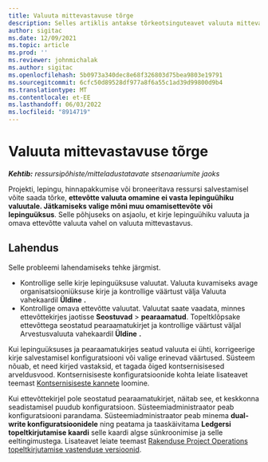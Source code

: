 ```yaml
---
title: Valuuta mittevastavuse tõrge
description: Selles artiklis antakse tõrkeotsinguteavet valuuta mittevastavuse tõrke kohta, mis ilmneb kindlate kirjetüüpide salvestamisel.
author: sigitac
ms.date: 12/09/2021
ms.topic: article
ms.prod: ''
ms.reviewer: johnmichalak
ms.author: sigitac
ms.openlocfilehash: 5b0973a340dec8e68f326803d75bea9803e19791
ms.sourcegitcommit: 6cfc50d89528df977a8f6a55c1ad39d99800d9b4
ms.translationtype: MT
ms.contentlocale: et-EE
ms.lasthandoff: 06/03/2022
ms.locfileid: "8914719"
---
```

# <a name="currency-mismatch-error"></a>Valuuta mittevastavuse tõrge 

_**Kehtib:** ressursipõhiste/mitteladustatavate stsenaariumite jaoks_

Projekti, lepingu, hinnapakkumise või broneeritava ressursi salvestamisel võite saada tõrke, **ettevõtte valuuta omamine ei vasta lepinguühiku valuutale. Jätkamiseks valige mõni muu omamisettevõte või lepinguüksus**. Selle põhjuseks on asjaolu, et kirje lepinguühiku valuuta ja omava ettevõtte valuuta vahel on valuuta mittevastavus.


## <a name="resolution"></a>Lahendus

Selle probleemi lahendamiseks tehke järgmist.
- Kontrollige selle kirje lepinguüksuse valuutat. Valuuta kuvamiseks avage organisatsiooniüksuse kirje ja kontrollige väärtust välja Valuuta vahekaardil **Üldine** **.**
- Kontrollige omava ettevõtte valuutat. Valuutat saate vaadata, minnes ettevõttekirjes jaotisse **Seostuvad** > **pearaamatud**. Topeltklõpsake ettevõttega seostatud pearaamatukirjet ja kontrollige väärtust väljal Arvestusvaluuta vahekaardil **Üldine** **.**

Kui lepinguüksuses ja pearaamatukirjes seatud valuuta ei ühti, korrigeerige kirje salvestamisel konfiguratsiooni või valige erinevad väärtused. Süsteem nõuab, et need kirjed vastaksid, et tagada õiged kontsernisisesed arveldusvood. Kontsernisiseste konfiguratsioonide kohta leiate lisateavet teemast [Kontsernisiseste kannete](../../project-accounting/create-intercompany-transactions.md) loomine.

Kui ettevõttekirjel pole seostatud pearaamatukirjet, näitab see, et keskkonna seadistamisel puudub konfiguratsioon. Süsteemiadministraator peab konfiguratsiooni parandama. Süsteemiadministraator peab minema **dual-write konfiguratsioonidele** ning peatama ja taaskäivitama **Ledgersi topeltkirjutamise kaardi** selle kaardi algse sünkroonimise ja selle eeltingimustega. Lisateavet leiate teemast [Rakenduse Project Operations topeltkirjutamise vastenduse versioonid](../../environment/resource-dual-write-maps.md).
